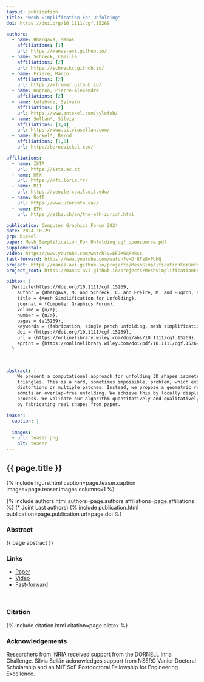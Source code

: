 ```yaml
---
layout: publication
title: "Mesh Simplification For Unfolding"
doi: https://doi.org/10.1111/cgf.15269

authors:
  - name: Bhargava, Manas
    affiliations: [1]
    url: https://manas-avi.github.io/
  - name: Schreck, Camille
    affiliations: [2]
    url: https://schreckc.github.io/
  - name: Friere, Marco
    affiliations: [2]
    url: https://mfremer.github.io/
  - name: Hugron, Pierre-Alexandre
    affiliations: [2]
  - name: Lefebvre, Sylvain
    affiliations: [2]
    url: https://www.antexel.com/sylefeb/
  - name: Sellán*, Silvia
    affiliations: [3,4]
    url: https://www.silviasellan.com/
  - name: Bickel*, Bernd
    affiliations: [1,5]
    url: http://berndbickel.com/

affiliations:
  - name: ISTA
    url: https://ista.ac.at
  - name: MFX
    url: https://mfx.loria.fr/
  - name: MIT
    url: https://people.csail.mit.edu/
  - name: UofT
    url: https://www.utoronto.ca//
  - name: ETH
    url: https://ethz.ch/en/the-eth-zurich.html

publication: Computer Graphics Forum 2024
date: 2024-10-29
grp: bickel
paper: Mesh_Simplification_For_Unfolding_cgf_opensource.pdf
supplemental: 
video: https://www.youtube.com/watch?v=EFJM6qPeksc
fast-forward: https://www.youtube.com/watch?v=Dr8Tz8vPUhQ
project: https://manas-avi.github.io/projects/MeshSimplificationForUnfolding/index.html
project_root: https://manas-avi.github.io/projects/MeshSimplificationForUnfolding/

bibtex: |
  @article{https://doi.org/10.1111/cgf.15269,
    author = {Bhargava, M. and Schreck, C. and Freire, M. and Hugron, P. A. and Lefebvre, S. and Sellán, S. and Bickel, B.},
    title = {Mesh Simplification for Unfolding},
    journal = {Computer Graphics Forum},
    volume = {n/a},
    number = {n/a},
    pages = {e15269},
    keywords = {fabrication, single patch unfolding, mesh simplification},
    doi = {https://doi.org/10.1111/cgf.15269},
    url = {https://onlinelibrary.wiley.com/doi/abs/10.1111/cgf.15269},
    eprint = {https://onlinelibrary.wiley.com/doi/pdf/10.1111/cgf.15269},
  }



abstract: |
    We present a computational approach for unfolding 3D shapes isometrically into the plane as a single patch without overlapping
    triangles. This is a hard, sometimes impossible, problem, which existing methods are forced to soften by allowing for map
    distortions or multiple patches. Instead, we propose a geometric relaxation of the problem: we modify the input shape until it
    admits an overlap-free unfolding. We achieve this by locally displacing vertices and collapsing edges, guided by the unfolding
    process. We validate our algorithm quantitatively and qualitatively on a large dataset of complex shapes and show its proficiency
    by fabricating real shapes from paper.

teaser:
  caption: |
    
  images:
  - url: teaser.png
    alt: teaser
---
```


## {{ page.title }}

{% include figure.html caption=page.teaser.caption images=page.teaser.images columns=1 %}

{% include authors.html authors=page.authors affiliations=page.affiliations %}
(* Joint Last authors)
{% include publication.html publication=page.publication url=page.doi %}


### Abstract

{{ page.abstract }}

### Links

* [Paper]({{page.paper}})
* [Video]({{page.video}})
* [Fast-forward]({{page.fast-forward}})
<br>


### Citation

{% include citation.html citation=page.bibtex %}

### Acknowledgements

Researchers from INRIA received support from the DORNELL Inria Challenge. Silvia Sellán acknowledges support from NSERC Vanier Doctoral Scholarship and an MIT SoE Postdoctoral Fellowship for Engineering Excellence.